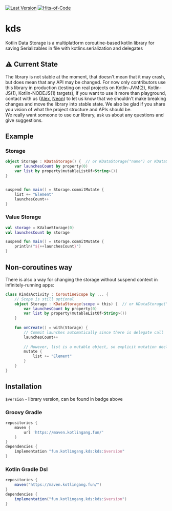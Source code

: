 [![Last Version](https://badge.kotlingang.fun/maven/fun/kotlingang/kds/kds/)](https://maven.kotlingang.fun/fun/kotlingang/kds/kds)
[![Hits-of-Code](https://hitsofcode.com/github/y9san9/kds)](https://hitsofcode.com/view/github/y9san9/kds)

# kds

Kotlin Data Storage is a multiplatform coroutine-based kotlin library for saving Serializables in file with kotlinx.serialization and delegates

## ⚠️ Current State
The library is not stable at the moment, that doesn't mean that it may crash, but does mean that any API may be changed. For now only contributors use this library in production (testing on real projects on Kotlin-JVM(2), Kotlin-JS(1), Kotlin-NODEJS(1) targets), if you want to use it more than playground, contact with us ([Alex](https://t.me/y9san9), [Neon](https://t.me/y9neon)) to let us know that we shouldn't make breaking changes and move the library into stable state. We also be glad if you share you vision of what the project structure and APIs should be. <br>
We really want someone to use our library, ask us about any questions and give suggestions.

## Example

### Storage
```kotlin
object Storage : KDataStorage() {  // or KDataStorage("name") or KDataStorage({ path("...") })
    var launchesCount by property(0)
    var list by property(mutableListOf<String>())
}


suspend fun main() = Storage.commitMutate { 
    list += "Element"
    launchesCount++
}
```

### Value Storage
```kotlin
val storage = KValueStorage(0)
val launchesCount by storage

suspend fun main() = storage.commitMutate {
    println("${++launchesCount}")
}
```

## Non-coroutines way
There is also a way for changing the storage without suspend context in infinitely-running apps:
```kotlin
class KindaActivity : CoroutineScope by ... {
    // Scope is still optional
    object Storage : KDataStorage(scope = this) {  // or KDataStorage("name") or KDataStorage({ path("...") })
        var launchesCount by property(0)
        var list by property(mutableListOf<String>())
    }
    
    fun onCreate() = with(Storage) {
        // Commit launches automatically since there is delegate call
        launchesCount++
        
        // However, list is a mutable object, so explicit mutation declaration required
        mutate {
            list += "Element"
        }
    }
}
```

## Installation
`$version` - library version, can be found in badge above

### Groovy Gradle
```gradle
repositories {
    maven {
        url 'https://maven.kotlingang.fun/'
    }
}
dependencies {
    implementation "fun.kotlingang.kds:kds:$version"
}
```
### Kotlin Gradle Dsl
```gradle
repositories {
    maven("https://maven.kotlingang.fun/")
}
dependencies {
    implementation("fun.kotlingang.kds:kds:$version")
}
```
